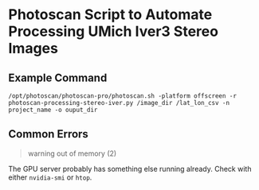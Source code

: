 # Photoscan Script to Automate Processing UMich Iver3 Stereo Images

## Example Command
`/opt/photoscan/photoscan-pro/photoscan.sh -platform offscreen -r photoscan-processing-stereo-iver.py /image_dir /lat_lon_csv -n project_name -o ouput_dir`

## Common Errors
>warning out of memory (2)

The GPU server probably has something else running already. Check with either `nvidia-smi` or `htop`.

